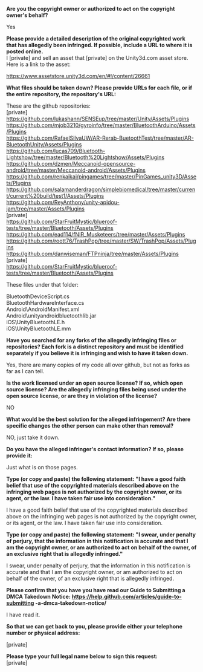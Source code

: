 **Are you the copyright owner or authorized to act on the copyright owner's
behalf?**  

Yes

**Please provide a detailed description of the original copyrighted work that
has allegedly been infringed. If possible, include a URL to where it is
posted online.**  
I [private] and sell an asset that [private] on the Unity3d.com asset store.
Here is a link to the asset:

https://www.assetstore.unity3d.com/en/#!/content/26661

**What files should be taken down? Please provide URLs for each file, or if
the entire repository, the repository's URL:**  

These are the github repositories:  
[private]    
https://github.com/lukashann/SENSEup/tree/master/Unity/Assets/Plugins    
https://github.com/mjob3210/gyroinfo/tree/master/BluetoothArduino/Assets/Plugins    
https://github.com/RafaelSilvaUW/AR-Rerab-BuetoothTest/tree/master/AR-BluetoothUnity/Assets/Plugins   
https://github.com/lucas709/Bluetooth-Lightshow/tree/master/Bluetooth%20Lightshow/Assets/Plugins  
https://github.com/dzmen/Meccanoid-opensource-android/tree/master/Meccanoid-android/Assets/Plugins  
https://github.com/renkaikai/pingames/tree/master/PinGames_unity3D/Assets/Plugins  
https://github.com/salamanderdragon/simplebiomedical/tree/master/current/current%20build/test1/Assets/Plugins  
https://github.com/ReyAnthony/unity-apidou-jam/tree/master/Assets/Plugins  
[private]   
https://github.com/StarFruitMystic/blueroof-tests/tree/master/Bluetooth/Assets/Plugins   
https://github.com/ead114/fNIR_Musketeers/tree/master/Assets/Plugins  
https://github.com/roott76/TrashPop/tree/master/SW/TrashPop/Assets/Plugins   
https://github.com/danwiseman/FTPninja/tree/master/Assets/Plugins  
[private]  
https://github.com/StarFruitMystic/blueroof-tests/tree/master/Bluetooth/Assets/Plugins  

These files under that folder:

BluetoothDeviceScript.cs  
BluetoothHardwareInterface.cs  
Android\AndroidManifest.xml  
Android\unityandroidbluetoothlib.jar  
iOS\UnityBluetoothLE.h  
iOS\UnityBluetoothLE.mm  

**Have you searched for any forks of the allegedly infringing files or
repositories? Each fork is a distinct repository and must be identified
separately if you believe it is infringing and wish to have it taken down.**  

Yes, there are many copies of my code all over github, but not as forks as
far as I can tell.

**Is the work licensed under an open source license? If so, which open source
license? Are the allegedly infringing files being used under the open
source license, or are they in violation of the license?**  

NO

**What would be the best solution for the alleged infringement? Are there
specific changes the other person can make other than removal?**  

NO, just take it down.

**Do you have the alleged infringer's contact information? If so, please
provide it:**  

Just what is on those pages.

**Type (or copy and paste) the following statement: "I have a good faith
belief that use of the copyrighted materials described above on the
infringing web pages is not authorized by the copyright owner, or its
agent, or the law. I have taken fair use into consideration."**  

I have a good faith belief that use of the copyrighted materials described
above on the infringing web pages is not authorized by the copyright owner,
or its agent, or the law. I have taken fair use into consideration.

**Type (or copy and paste) the following statement: "I swear, under penalty
of perjury, that the information in this notification is accurate and that
I am the copyright owner, or am authorized to act on behalf of the owner,
of an exclusive right that is allegedly infringed."**  

I swear, under penalty of perjury, that the information in this
notification is accurate and that I am the copyright owner, or am
authorized to act on behalf of the owner, of an exclusive right that is
allegedly infringed.

**Please confirm that you have you have read our Guide to Submitting a DMCA
Takedown Notice: https://help.github.com/articles/guide-to-submitting
-a-dmca-takedown-notice/**  

I have read it.

**So that we can get back to you, please provide either your telephone number
or physical address:**  

[private]   

**Please type your full legal name below to sign this request:**  
[private]
